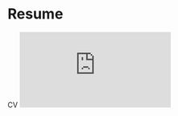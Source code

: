 # Resume
CV
![Alt text](https://github.com/Er-Vishal-Kathpalia/Resume/blob/main/Vishal-Kathpalia-CV.pdf "Optional title")
